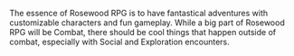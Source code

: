 The essence of Rosewood RPG is to have fantastical adventures with customizable characters and fun gameplay.
While a big part of Rosewood RPG will be Combat, there should be cool things that happen outside of combat, especially with Social and Exploration encounters.

